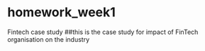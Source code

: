 # homework_week1
Fintech case study
##this is the case study for impact of FinTech organisation on the industry
